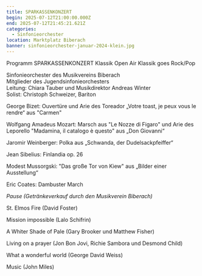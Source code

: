 ```yaml
---
title: SPARKASSENKONZERT
begin: 2025-07-12T21:00:00.000Z
end: 2025-07-12T21:45:21.621Z
categories:
  - Sinfonieorchester
location: Marktplatz Biberach
banner: sinfonieorchester-januar-2024-klein.jpg
---
```

Programm SPARKASSENKONZERT Klassik Open Air Klassik goes Rock/Pop

Sinfonieorchester des Musikvereins Biberach\
Mitglieder des Jugendsinfonieorchesters\
Leitung: Chiara Tauber und Musikdirektor Andreas Winter\
Solist: Christoph Schweizer, Bariton

George Bizet: Ouvertüre und Arie des Toreador „Votre toast, je peux vous le rendre“ aus "Carmen"     

Wolfgang Amadeus Mozart: Marsch aus "Le Nozze di Figaro" und Arie des Leporello "Madamina, il catalogo è questo" aus „Don Giovanni“

Jaromir Weinberger: Polka aus „Schwanda, der Dudelsackpfeiffer“

Jean Sibelius: Finlandia op. 26

Modest Mussorgski: "Das große Tor von Kiew" aus „Bilder einer Ausstellung“

Eric Coates: Dambuster March

*Pause (Getränkeverkauf durch den Musikverein Biberach)*

St. Elmos Fire (David Foster)

Mission impossible (Lalo Schifrin)

A Whiter Shade of Pale (Gary Brooker und Matthew Fisher)

Living on a prayer (Jon Bon Jovi, Richie Sambora und Desmond Child)

What a wonderful world (George David Weiss)

Music (John Miles)